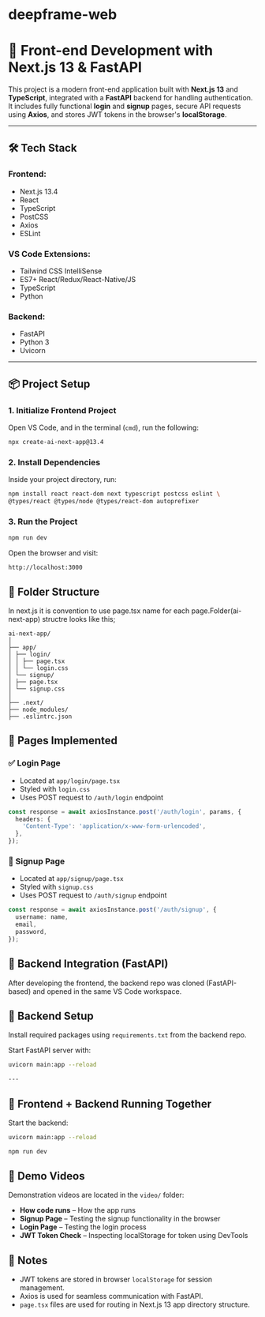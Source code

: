 # deepframe-web
# 🚀 Front-end Development with Next.js 13 & FastAPI

This project is a modern front-end application built with **Next.js 13** and **TypeScript**, integrated with a **FastAPI** backend for handling authentication. It includes fully functional **login** and **signup** pages, secure API requests using **Axios**, and stores JWT tokens in the browser's **localStorage**.

---

## 🛠️ Tech Stack

### Frontend:
- Next.js 13.4  
- React  
- TypeScript  
- PostCSS  
- Axios  
- ESLint  

### VS Code Extensions:
- Tailwind CSS IntelliSense  
- ES7+ React/Redux/React-Native/JS  
- TypeScript  
- Python  

### Backend:
- FastAPI  
- Python 3  
- Uvicorn  

---

## 📦 Project Setup

### 1. Initialize Frontend Project

Open VS Code, and in the terminal (`cmd`), run the following:

```bash
npx create-ai-next-app@13.4
```
### 2. Install Dependencies

Inside your project directory, run:

```bash
npm install react react-dom next typescript postcss eslint \
@types/react @types/node @types/react-dom autoprefixer
```
### 3. Run the Project

```bash
npm run dev
```

Open the browser and visit:

```text
http://localhost:3000
```

## 📁 Folder Structure
In next.js it is convention to use page.tsx name for each page.Folder(ai-next-app) structre looks like this;
```
ai-next-app/
│
├── app/
│ ├── login/
│ │ ├── page.tsx
│ │ └── login.css
│ └── signup/
│ ├── page.tsx
│ └── signup.css
│
├── .next/
├── node_modules/
├── .eslintrc.json
```
## 🔐 Pages Implemented

### ✅ Login Page
- Located at `app/login/page.tsx`
- Styled with `login.css`
- Uses POST request to `/auth/login` endpoint

```ts
const response = await axiosInstance.post('/auth/login', params, {
  headers: {
    'Content-Type': 'application/x-www-form-urlencoded',
  },
});
```
### 📝 Signup Page
- Located at `app/signup/page.tsx`
- Styled with `signup.css`
- Uses POST request to `/auth/signup` endpoint

```ts
const response = await axiosInstance.post('/auth/signup', {
  username: name,
  email,
  password,
});
```
## 🔗 Backend Integration (FastAPI)

After developing the frontend, the backend repo was cloned (FastAPI-based) and opened in the same VS Code workspace.
## 🧰 Backend Setup

Install required packages using `requirements.txt` from the backend repo.

Start FastAPI server with:

```bash
uvicorn main:app --reload

---

```
## 🔄 Frontend + Backend Running Together

Start the backend:

```bash
uvicorn main:app --reload
```
```bash
npm run dev
```




 ## 🎥 Demo Videos

Demonstration videos are located in the `video/` folder:

- **How code runs** – How the app runs  
- **Signup Page** – Testing the signup functionality in the browser  
- **Login Page** – Testing the login process  
- **JWT Token Check** – Inspecting localStorage for token using DevTools  
## 📌 Notes

- JWT tokens are stored in browser `localStorage` for session management.
- Axios is used for seamless communication with FastAPI.
- `page.tsx` files are used for routing in Next.js 13 app directory structure.


